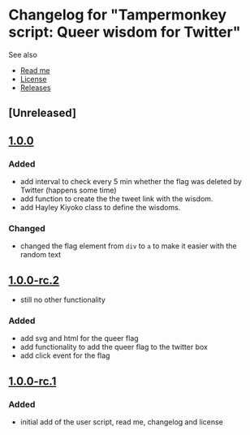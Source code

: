 # Changelog for "Tampermonkey script: Queer wisdom for Twitter"

See also

- [Read me](https://github.com/stephfuchs/queer-wisdom-for-twitter-userscript/blob/master/README.md)
- [License](https://github.com/stephfuchs/queer-wisdom-for-twitter-userscript/blob/master/LICENSE)
- [Releases](https://github.com/stephfuchs/queer-wisdom-for-twitter-userscript/releases)

## [Unreleased]

## [1.0.0](https://github.com/stephfuchs/queer-wisdom-for-twitter-userscript/releases/tag/1.0.0)

### Added

- add interval to check every 5 min whether the flag was deleted by Twitter (happens some time)
- add function to create the the tweet link with the wisdom.
- add Hayley Kiyoko class to define the wisdoms.

### Changed

- changed the flag element from `div` to `a` to make it easier with the random text

## [1.0.0-rc.2](https://github.com/stephfuchs/queer-wisdom-for-twitter-userscript/releases/tag/1.0.0-rc.2)

- still no other functionality

### Added

- add svg and html for the queer flag
- add functionality to add the queer flag to the twitter box
- add click event for the flag

## [1.0.0-rc.1](https://github.com/stephfuchs/queer-wisdom-for-twitter-userscript/releases/tag/1.0.0-rc.1)

### Added

- initial add of the user script, read me, changelog and license
